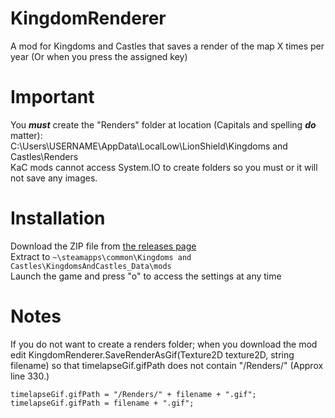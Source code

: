 ﻿# KingdomRenderer
A mod for Kingdoms and Castles that saves a render of the map X times per year (Or when you press the assigned key)

# Important
You ***must*** create the "Renders" folder at location (Capitals and spelling ***do*** matter):  
C:\Users\USERNAME\AppData\LocalLow\LionShield\Kingdoms and Castles\Renders  
KaC mods cannot access System.IO to create folders so you must or it will not save any images.  

# Installation
Download the ZIP file from [the releases page](https://github.com/ArchieV1/KingdomRenderer/releases)  
Extract to `~\steamapps\common\Kingdoms and Castles\KingdomsAndCastles_Data\mods`  
Launch the game and press "o" to access the settings at any time

# Notes
If you do not want to create a renders folder; when you download the mod edit 
KingdomRenderer.SaveRenderAsGif(Texture2D texture2D, string filename) so that timelapseGif.gifPath does not contain "/Renders/" (Approx line 330.)

`timelapseGif.gifPath = "/Renders/" + filename + ".gif";`  
`timelapseGif.gifPath = filename + ".gif";`